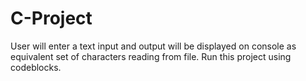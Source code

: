 # C-Project
User will enter a text input and output will be displayed on console as equivalent set of characters reading from file.
Run this project using codeblocks.
